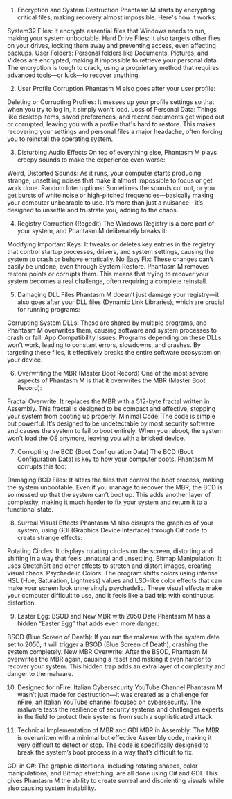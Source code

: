1. Encryption and System Destruction
Phantasm M starts by encrypting critical files, making recovery almost impossible. Here's how it works:

System32 Files: It encrypts essential files that Windows needs to run, making your system unbootable.
Hard Drive Files: It also targets other files on your drives, locking them away and preventing access, even affecting backups.
User Folders: Personal folders like Documents, Pictures, and Videos are encrypted, making it impossible to retrieve your personal data.
The encryption is tough to crack, using a proprietary method that requires advanced tools—or luck—to recover anything.

2. User Profile Corruption
Phantasm M also goes after your user profile:

Deleting or Corrupting Profiles: It messes up your profile settings so that when you try to log in, it simply won’t load.
Loss of Personal Data: Things like desktop items, saved preferences, and recent documents get wiped out or corrupted, leaving you with a profile that's hard to restore.
This makes recovering your settings and personal files a major headache, often forcing you to reinstall the operating system.

3. Disturbing Audio Effects
On top of everything else, Phantasm M plays creepy sounds to make the experience even worse:

Weird, Distorted Sounds: As it runs, your computer starts producing strange, unsettling noises that make it almost impossible to focus or get work done.
Random Interruptions: Sometimes the sounds cut out, or you get bursts of white noise or high-pitched frequencies—basically making your computer unbearable to use.
It’s more than just a nuisance—it’s designed to unsettle and frustrate you, adding to the chaos.

4. Registry Corruption (Regedit)
The Windows Registry is a core part of your system, and Phantasm M deliberately breaks it:

Modifying Important Keys: It tweaks or deletes key entries in the registry that control startup processes, drivers, and system settings, causing the system to crash or behave erratically.
No Easy Fix: These changes can’t easily be undone, even through System Restore. Phantasm M removes restore points or corrupts them.
This means that trying to recover your system becomes a real challenge, often requiring a complete reinstall.

5. Damaging DLL Files
Phantasm M doesn’t just damage your registry—it also goes after your DLL files (Dynamic Link Libraries), which are crucial for running programs:

Corrupting System DLLs: These are shared by multiple programs, and Phantasm M overwrites them, causing software and system processes to crash or fail.
App Compatibility Issues: Programs depending on these DLLs won’t work, leading to constant errors, slowdowns, and crashes.
By targeting these files, it effectively breaks the entire software ecosystem on your device.

6. Overwriting the MBR (Master Boot Record)
One of the most severe aspects of Phantasm M is that it overwrites the MBR (Master Boot Record):

Fractal Overwrite: It replaces the MBR with a 512-byte fractal written in Assembly. This fractal is designed to be compact and effective, stopping your system from booting up properly.
Minimal Code: The code is simple but powerful. It’s designed to be undetectable by most security software and causes the system to fail to boot entirely.
When you reboot, the system won’t load the OS anymore, leaving you with a bricked device.

7. Corrupting the BCD (Boot Configuration Data)
The BCD (Boot Configuration Data) is key to how your computer boots. Phantasm M corrupts this too:

Damaging BCD Files: It alters the files that control the boot process, making the system unbootable. Even if you manage to recover the MBR, the BCD is so messed up that the system can’t boot up.
This adds another layer of complexity, making it much harder to fix your system and return it to a functional state.

8. Surreal Visual Effects
Phantasm M also disrupts the graphics of your system, using GDI (Graphics Device Interface) through C# code to create strange effects:

Rotating Circles: It displays rotating circles on the screen, distorting and shifting in a way that feels unnatural and unsettling.
Bitmap Manipulation: It uses StretchBlt and other effects to stretch and distort images, creating visual chaos.
Psychedelic Colors: The program shifts colors using intense HSL (Hue, Saturation, Lightness) values and LSD-like color effects that can make your screen look unnervingly psychedelic.
These visual effects make your computer difficult to use, and it feels like a bad trip with continuous distortion.

9. Easter Egg: BSOD and New MBR with 2050 Date
Phantasm M has a hidden “Easter Egg” that adds even more danger:

BSOD (Blue Screen of Death): If you run the malware with the system date set to 2050, it will trigger a BSOD (Blue Screen of Death), crashing the system completely.
New MBR Overwrite: After the BSOD, Phantasm M overwrites the MBR again, causing a reset and making it even harder to recover your system.
This hidden trap adds an extra layer of complexity and danger to the malware.

10. Designed for nFire: Italian Cybersecurity YouTube Channel
Phantasm M wasn’t just made for destruction—it was created as a challenge for nFire, an Italian YouTube channel focused on cybersecurity. The malware tests the resilience of security systems and challenges experts in the field to protect their systems from such a sophisticated attack.

11. Technical Implementation of MBR and GDI
MBR in Assembly: The MBR is overwritten with a minimal but effective Assembly code, making it very difficult to detect or stop. The code is specifically designed to break the system’s boot process in a way that’s difficult to fix.

GDI in C#: The graphic distortions, including rotating shapes, color manipulations, and Bitmap stretching, are all done using C# and GDI. This gives Phantasm M the ability to create surreal and disorienting visuals while also causing system instability.

